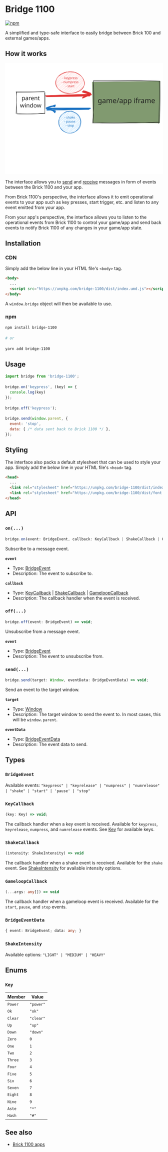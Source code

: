 # Bridge 1100

[![npm](https://img.shields.io/npm/v/bridge-1100)](http://npm.im/bridge-1100)

A simplified and type-safe interface to easily bridge between Brick 100 and external games/apps.

## How it works

![How it works](./docs/bridge-1100%20visual.svg)

The interface allows you to [send](https://developer.mozilla.org/en-US/docs/Web/API/Window/postMessage) and [receive](https://developer.mozilla.org/en-US/docs/Web/API/EventSource/message_event) messages in form of events between the Brick 1100 and your app.

From Brick 1100's perspective, the interface allows it to emit operational events to your app such as key presses, start trigger, etc. and listen to any event emitted from your app.

From your app's perspective, the interface allows you to listen to the operational events from Brick 1100 to control your game/app and send back events to notify Brick 1100 of any changes in your game/app state.

## Installation

### CDN

Simply add the below line in your HTML file's `<body>` tag.

```html
<body>
  ...
  <script src="https://unpkg.com/bridge-1100/dist/index.umd.js"></script>
</body>
```

A `window.bridge` object will then be available to use.

### npm

```sh
npm install bridge-1100

# or

yarn add bridge-1100
```

## Usage

```js
import bridge from 'bridge-1100';

bridge.on('keypress', (key) => {
  console.log(key)
});

bridge.off('keypress');

bridge.send(window.parent, {
  event: 'stop',
  data: { /* data sent back to Brick 1100 */ },
});
```

## Styling

The interface also packs a default stylesheet that can be used to style your app. Simply add the below line in your HTML file's `<head>` tag.

```html
<head>
  ...
  <link rel="stylesheet" href="https://unpkg.com/bridge-1100/dist/index.css" />
  <link rel="stylesheet" href="https://unpkg.com/bridge-1100/dist/font.css" /> <!-- If you wish to use the same font as Brick 1100 -->
</head>
```

## API

### `on(...)`

```ts
bridge.on(event: BridgeEvent, callback: KeyCallback | ShakeCallback | GameloopCallback) => void;
```

Subscribe to a message event.

__`event`__

- Type: [BridgeEvent](#bridgeevent)
- Description: The event to subscribe to.

__`callback`__

- Type: [KeyCallback](#keycallback) | [ShakeCallback](#shakecallback) | [GameloopCallback](#gameloopcallback)
- Description: The callback handler when the event is received.

### `off(...)`

```ts
bridge.off(event: BridgeEvent) => void;
```

Unsubscribe from a message event.

__`event`__

- Type: [BridgeEvent](#bridgeevent)
- Description: The event to unsubscribe from.

### `send(...)`

```ts
bridge.send(target: Window, eventData: BridgeEventData) => void;
```

Send an event to the target window.

__`target`__

- Type: [Window](https://developer.mozilla.org/en-US/docs/Web/API/Window)
- Description: The target window to send the event to. In most cases, this will be `window.parent`.

__`eventData`__

- Type: [BridgeEventData](#bridgeeventdata)
- Description: The event data to send.

## Types

### `BridgeEvent`

Available events: `"keypress" | "keyrelease" | "numpress" | "numrelease" | "shake" | "start" | 'pause' | "stop"`

### `KeyCallback`

```ts
(key: Key) => void;
```

The callback handler when a key event is received. Available for `keypress`, `keyrelease`, `numpress`, and `numrelease` events. See [Key](#key) for available keys.

### `ShakeCallback`

```ts
(intensity: ShakeIntensity) => void
```

The callback handler when a shake event is received. Available for the `shake` event. See [ShakeIntensity](#shakeintensity) for available intensity options.

### `GameloopCallback`

```ts
(...args: any[]) => void
```

The callback handler when a gameloop event is received. Available for the `start`, `pause`, and `stop` events.

### `BridgeEventData`

```ts
{ event: BridgeEvent; data: any; }
```

### `ShakeIntensity`

Available options: `"LIGHT" | "MEDIUM" | "HEAVY"`

## Enums

### `Key`

Member | Value |
--- | --- |
`Power` | `"power"`
`Ok` | `"ok"`
`Clear` | `"clear"`
`Up` | `"up"`
`Down` | `"down"`
`Zero` | `0`
`One` | `1`
`Two` | `2`
`Three` | `3`
`Four` | `4`
`Five` | `5`
`Six` | `6`
`Seven` | `7`
`Eight` | `8`
`Nine` | `9`
`Aste` | `"*"`
`Hash` | `"#"`

## See also

- [Brick 1100 apps](https://github.com/Visnalize/brick-1100-apps)
